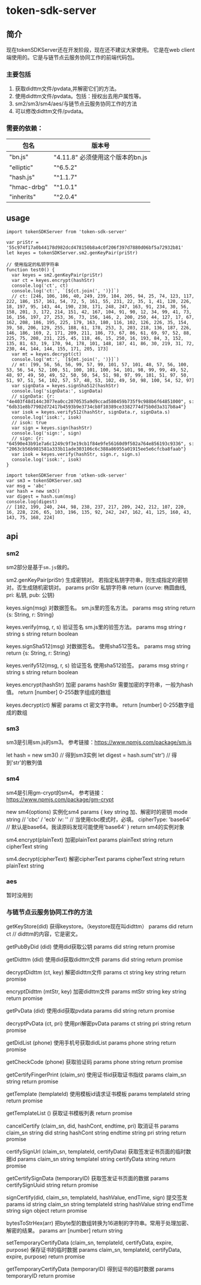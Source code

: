 # token-sdk-server

## 简介

现在tokenSDKServer还在开发阶段，现在还不建议大家使用。
它是在web client端使用的。它是与链节点云服务协同工作的前端代码包。

### 主要包括

1. 获取didttm文件/pvdata,并解密它们的方法。
2. 使用didttm文件/pvdata。包括：授权出去用户属性等。
3. sm2/sm3/sm4/aes/与链节点云服务协同工作的方法
4. 可以修改didttm文件/pvdata。

### 需要的依赖：

|包名|版本号|
|-|-|
|"bn.js"|"4.11.8" 必须使用这个版本的bn.js|
|"elliptic"|"^6.5.2"|
|"hash.js"|"^1.1.7"|
|"hmac-drbg"|"^1.0.1"|
|"inherits"|"^2.0.4"|

## usage

```
import tokenSDKServer from 'token-sdk-server'

var priStr = '55c974f17a0b44178d982dcd478150b8a4c0f206f397d7880d06bf5a72932b81'
let keyes = tokenSDKServer.sm2.genKeyPair(priStr)

// 使用指定的私钥字符串
function test0() {
  var keyes = sm2.genKeyPair(priStr)
  var ct = keyes.encrypt(hashStr)
  console.log('ct', ct)
  console.log('ct:', `[${ct.join(', ')}]`)
  // ct: [246, 106, 106, 40, 249, 239, 104, 205, 94, 25, 74, 123, 117, 222, 186, 157, 161, 54, 72, 5, 161, 55, 231, 22, 35, 1, 41, 120, 226, 18, 197, 95, 143, 44, 190, 238, 171, 248, 247, 163, 91, 234, 30, 56, 158, 201, 3, 172, 214, 151, 42, 167, 104, 91, 90, 12, 34, 99, 41, 73, 16, 156, 197, 27, 253, 36, 73, 156, 146, 2, 200, 250, 44, 127, 17, 67, 162, 208, 186, 195, 225, 179, 163, 180, 116, 102, 126, 226, 35, 154, 39, 58, 206, 129, 255, 188, 61, 178, 253, 3, 203, 218, 136, 187, 226, 146, 186, 169, 2, 171, 209, 211, 186, 73, 67, 86, 61, 69, 97, 52, 88, 225, 75, 208, 231, 225, 45, 118, 46, 15, 250, 16, 193, 84, 3, 152, 135, 81, 63, 19, 170, 94, 178, 101, 148, 187, 41, 86, 30, 219, 31, 72, 230, 44, 144, 144, 155, 171, 205, 173]
  var mt = keyes.decrypt(ct)
  console.log('mt:', `[${mt.join(', ')}]`)
  // mt: [99, 56, 56, 56, 99, 57, 99, 101, 57, 101, 48, 57, 56, 100, 53, 56, 54, 52, 100, 51, 100, 101, 100, 54, 101, 98, 99, 99, 49, 52, 48, 97, 49, 50, 49, 52, 50, 50, 54, 51, 98, 97, 99, 101, 51, 97, 50, 51, 97, 51, 54, 102, 57, 57, 48, 53, 102, 49, 50, 98, 100, 54, 52, 97]
  var signData = keyes.signSha512(hashStr)
  console.log('signData:', signData)
  // signData: {r: "4e403f48d144c3077ea0cc2070535a9d9ccad580459b735f9c988b6f64851000", s: "6db31e8b77902d72417b4593b9e3734cb8f10389ce3382774d75b0d3a317b8a4"}
  var isok = keyes.verify512(hashStr, signData.r, signData.s)
  console.log('isok:', isok)
  // isok: true
  var sign = keyes.sign(hashStr)
  console.log('sign:', sign)
  // sign: {r: "64590e43b91e7a6c1249c9f3e19cb1f84e9fe56160d9f502a764e856193c9336", s: "2063cb56b981581a333b11ade303106c6c388a86955a01915ee5e6cfcba8faab"}
  var isok = keyes.verify(hashStr, sign.r, sign.s)
  console.log('isok:', isok)
}

```
```
import tokenSDKServer from 'otken-sdk-server'
var sm3 = tokenSDKServer.sm3
var msg = 'abc'
var hash = new sm3()
var digest = hash.sum(msg)
console.log(digest)
// [102, 199, 240, 244, 98, 238, 237, 217, 209, 242, 212, 107, 220, 16, 228, 226, 65, 103, 196, 135, 92, 242, 247, 162, 41, 125, 160, 43, 143, 75, 168, 224]
```

## api

### sm2

sm2部分是基于`sm.js`做的。

sm2.genKeyPair(priStr)
生成密钥对。
若指定私钥字符串，则生成指定的密钥对。否生成随机密钥对。
params priStr 私钥字符串
return {curve: 椭圆曲线, pri: 私钥, pub: 公钥}

keyes.sign(msg)
对数据签名。
sm.js里的签名方法。
params msg string
return {s: String, r: String}

keyes.verify(msg, r, s)
验证签名
sm.js里的验签方法。
params msg string
       r string
       s string
return boolean

keyes.signSha512(msg)
对数据签名。
使用sha512签名。
params msg string
return {s: String, r: String}

keyes.verify512(msg, r, s)
验证签名
使用sha512验签。
params msg string
       r string
       s string
return boolean

keyes.encrypt(hashStr)
加密
params hashStr 需要加密的字符串，一般为hash值。
return [number] 0-255数字组成的数组

keyes.decrypt(ct)
解密
params ct 密文字符串。
return [number] 0-255数字组成的数组

### sm3

sm3是引用sm.js的sm3。
参考链接：https://www.npmjs.com/package/sm.js

let hash = new sm3() // 得到sm3实例
let digest = hash.sum('str') // 得到'str'的散列值

### sm4

sm4是引用gm-crypt的sm4。
参考链接：https://www.npmjs.com/package/gm-crypt

new sm4(options)
实例化sm4
params {
        key string 加、解密时的密钥
        mode string // 'cbc' / 'ecb'
        iv: '' // 当使用cbc模式时，必填。
        cipherType: 'base64' // 默认是base64。我读原码发现可能使用'base64'
        }
return sm4的实例对象

sm4.encrypt(plainText)
加密plainText
params plainText string
return cipherText string

sm4.decrypt(cipherText)
解密cipherText
params cipherText string
return plainText string

### aes

暂时没用到

### 与链节点云服务协同工作的方法

getKeyStore(did)
获得keystore。（keystore现在叫didttm）
params did
return ct // didttm的内容，它是密文。

getPubByDid (did)
使用did获取公钥
params did string
return promise

getDidttm (did)
使用did获取didttm文件
params did string
return promise

decryptDidttm (ct, key)
解密didttm文件
params ct string
        key string
return promise

encryptDidttm (mtStr, key)
加密didttm文件
params mtStr string
        key string
return promise

getPvData (did)
使用did获取pvdata
params did string
return promise

decryptPvData (ct, pri)
使用pri解密pvData
params ct string
        pri string
return promise

getDidList (phone)
使用手机号获取didList
params phone string
return promise

getCheckCode (phone)
获取验证码
params phone string
return promise

getCertifyFingerPrint (claim_sn)
使用证书id获取证书指纹
params claim_sn string
return promise

getTemplate (templateId)
使用模板id请求证书模板
params templateId string
return promise

getTemplateList ()
获取证书模板列表
return promise

cancelCertify (claim_sn, did, hashCont, endtime, pri)
取消证书
params claim_sn string
        did string
        hashCont string
        endtime string
        pri string
return promise

certifySignUrl (claim_sn, templateId, certifyData)
获取签发证书页面的临时数据id
params claim_sn string
        templateI string
        certifyData string
return promise

getCertifySignData (temporaryID)
获取签发证书页面的数据
params certifySignUuid string
return promise

signCertify(did, claim_sn, templateId, hashValue, endTime, sign)
提交签发
params id string
        claim_sn string
        templateId string
        hashValue string
        endTime string
        sign object
return promise

bytesToStrHex(arr)
把byte型的数组转换为16进制的字符串。常用于处理加密、解密的结果。
params arr [number]
return string

setTemporaryCertifyData (claim_sn, templateId, certifyData, expire, purpose)
保存证书的临时数据
params claim_sn, templateId, certifyData, expire, purpose)
return promise

getTemporaryCertifyData (temporaryID)
得到证书的临时数据
params temporaryID
return promise
